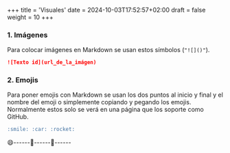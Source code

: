 +++
title = 'Visuales'
date = 2024-10-03T17:52:57+02:00
draft = false
weight = 10
+++
### 1. Imágenes

Para colocar imágenes en Markdown se usan estos símbolos (`"![]()"`).

```markdown
![Texto id](url_de_la_imágen)
```

### 2. Emojis

Para poner emojis con Markdown se usan los dos puntos al inicio y final y el nombre del emoji o simplemente copiando y pegando los emojis.
Normalmente estos solo se verá en una página que los soporte como GitHub.

```markdown
:smile: :car: :rocket:
```
😄------🚗------🚀------